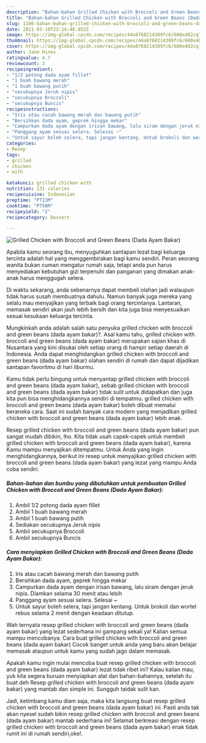 ```yaml
---
description: "Bahan-bahan Grilled Chicken with Broccoli and Green Beans (Dada Ayam Bakar) yang nikmat Untuk Jualan"
title: "Bahan-bahan Grilled Chicken with Broccoli and Green Beans (Dada Ayam Bakar) yang nikmat Untuk Jualan"
slug: 1106-bahan-bahan-grilled-chicken-with-broccoli-and-green-beans-dada-ayam-bakar-yang-nikmat-untuk-jualan
date: 2021-03-18T23:14:48.852Z
image: https://img-global.cpcdn.com/recipes/44a8768214309fc6/680x482cq70/grilled-chicken-with-broccoli-and-green-beans-dada-ayam-bakar-foto-resep-utama.jpg
thumbnail: https://img-global.cpcdn.com/recipes/44a8768214309fc6/680x482cq70/grilled-chicken-with-broccoli-and-green-beans-dada-ayam-bakar-foto-resep-utama.jpg
cover: https://img-global.cpcdn.com/recipes/44a8768214309fc6/680x482cq70/grilled-chicken-with-broccoli-and-green-beans-dada-ayam-bakar-foto-resep-utama.jpg
author: Jane Hines
ratingvalue: 4.7
reviewcount: 3
recipeingredient:
- "1/2 potong dada ayam fillet"
- "1 buah bawang merah"
- "1 buah bawang putih"
- "secukupnya Jeruk nipis"
- "secukupnya Broccoli"
- "secukupnya Buncis"
recipeinstructions:
- "Iris atau cacah bawang merah dan bawang putih"
- "Bersihkan dada ayam, geprek hingga mekar"
- "Campurkan dada ayam dengan irisan bawang, lalu siram dengan jeruk nipis. Diamkan selama 30 menit atau lebih"
- "Panggang ayam sesuai selera. Selesai ~"
- "Untuk sayur boleh selera, tapi jangan kentang. Untuk brokoli dan wortel rebus selama 2 menit dengan keadaan ditutup."
categories:
- Resep
tags:
- grilled
- chicken
- with

katakunci: grilled chicken with 
nutrition: 131 calories
recipecuisine: Indonesian
preptime: "PT13M"
cooktime: "PT50M"
recipeyield: "2"
recipecategory: Dessert

---
```



![Grilled Chicken with Broccoli and Green Beans (Dada Ayam Bakar)](https://img-global.cpcdn.com/recipes/44a8768214309fc6/680x482cq70/grilled-chicken-with-broccoli-and-green-beans-dada-ayam-bakar-foto-resep-utama.jpg)

Apabila kamu seorang ibu, menyuguhkan santapan lezat bagi keluarga tercinta adalah hal yang menggembirakan bagi kamu sendiri. Peran seorang  wanita bukan cuman mengatur rumah saja, tetapi anda pun harus menyediakan kebutuhan gizi terpenuhi dan panganan yang dimakan anak-anak harus menggugah selera.

Di waktu  sekarang, anda sebenarnya dapat membeli olahan jadi walaupun tidak harus susah membuatnya dahulu. Namun banyak juga mereka yang selalu mau menyajikan yang terbaik bagi orang tercintanya. Lantaran, memasak sendiri akan jauh lebih bersih dan kita juga bisa menyesuaikan sesuai kesukaan keluarga tercinta. 



Mungkinkah anda adalah salah satu penyuka grilled chicken with broccoli and green beans (dada ayam bakar)?. Asal kamu tahu, grilled chicken with broccoli and green beans (dada ayam bakar) merupakan sajian khas di Nusantara yang kini disukai oleh setiap orang di hampir setiap daerah di Indonesia. Anda dapat menghidangkan grilled chicken with broccoli and green beans (dada ayam bakar) olahan sendiri di rumah dan dapat dijadikan santapan favoritmu di hari liburmu.

Kamu tidak perlu bingung untuk menyantap grilled chicken with broccoli and green beans (dada ayam bakar), sebab grilled chicken with broccoli and green beans (dada ayam bakar) tidak sulit untuk didapatkan dan juga kita pun bisa menghidangkannya sendiri di tempatmu. grilled chicken with broccoli and green beans (dada ayam bakar) boleh dibuat memalui beraneka cara. Saat ini sudah banyak cara modern yang menjadikan grilled chicken with broccoli and green beans (dada ayam bakar) lebih enak.

Resep grilled chicken with broccoli and green beans (dada ayam bakar) pun sangat mudah dibikin, lho. Kita tidak usah capek-capek untuk membeli grilled chicken with broccoli and green beans (dada ayam bakar), karena Kamu mampu menyajikan ditempatmu. Untuk Anda yang ingin menghidangkannya, berikut ini resep untuk menyajikan grilled chicken with broccoli and green beans (dada ayam bakar) yang lezat yang mampu Anda coba sendiri.

<!--inarticleads1-->

##### Bahan-bahan dan bumbu yang dibutuhkan untuk pembuatan Grilled Chicken with Broccoli and Green Beans (Dada Ayam Bakar):

1. Ambil 1/2 potong dada ayam fillet
1. Ambil 1 buah bawang merah
1. Ambil 1 buah bawang putih
1. Sediakan secukupnya Jeruk nipis
1. Ambil secukupnya Broccoli
1. Ambil secukupnya Buncis




<!--inarticleads2-->

##### Cara menyiapkan Grilled Chicken with Broccoli and Green Beans (Dada Ayam Bakar):

1. Iris atau cacah bawang merah dan bawang putih
1. Bersihkan dada ayam, geprek hingga mekar
1. Campurkan dada ayam dengan irisan bawang, lalu siram dengan jeruk nipis. Diamkan selama 30 menit atau lebih
1. Panggang ayam sesuai selera. Selesai ~
1. Untuk sayur boleh selera, tapi jangan kentang. Untuk brokoli dan wortel rebus selama 2 menit dengan keadaan ditutup.




Wah ternyata resep grilled chicken with broccoli and green beans (dada ayam bakar) yang lezat sederhana ini gampang sekali ya! Kalian semua mampu mencobanya. Cara buat grilled chicken with broccoli and green beans (dada ayam bakar) Cocok banget untuk anda yang baru akan belajar memasak ataupun untuk kamu yang sudah jago dalam memasak.

Apakah kamu ingin mulai mencoba buat resep grilled chicken with broccoli and green beans (dada ayam bakar) lezat tidak ribet ini? Kalau kalian mau, yuk kita segera buruan menyiapkan alat dan bahan-bahannya, setelah itu buat deh Resep grilled chicken with broccoli and green beans (dada ayam bakar) yang mantab dan simple ini. Sungguh taidak sulit kan. 

Jadi, ketimbang kamu diam saja, maka kita langsung buat resep grilled chicken with broccoli and green beans (dada ayam bakar) ini. Pasti anda tak akan nyesel sudah bikin resep grilled chicken with broccoli and green beans (dada ayam bakar) mantab sederhana ini! Selamat berkreasi dengan resep grilled chicken with broccoli and green beans (dada ayam bakar) enak tidak rumit ini di rumah sendiri,oke!.

